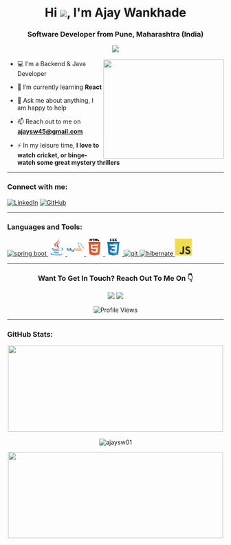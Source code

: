 

<h1 align="center">Hi <img src="https://media.giphy.com/media/hvRJCLFzcasrR4ia7z/giphy.gif" width="28">, I'm Ajay Wankhade</h1>
<h3 align="center">Software Developer from Pune, Maharashtra (India)</h3>

<p align="center">
<img src="https://readme-typing-svg.herokuapp.com?size=28&color=DC143C&width=650&height=80&lines=Enthusiastic+Software+Developer;Strong+Knowledge+in+Java+and+OOPS;Always+Learning+New+Things;&center=true&width=640&height=45&vCenter=true&size=28" />
</p>

<img align='right' src="https://i.pinimg.com/564x/b8/39/0f/b8390f69ce0fcae2f09e63d3c96c35d1.jpg" width="280" height='230'>

- 💻 I’m a Backend & Java Developer

- 🌱 I’m currently learning **React**

- 💬 Ask me about anything, I am happy to help

- 📫 Reach out to me on **ajaysw45@gmail.com**

- ⚡ In my leisure time, **I love to watch cricket, or binge-watch some great mystery thrillers**

<hr />

<h3 align="left">Connect with me:</h3>
<p align="left">
<a href="https://linkedin.com/in/" target="blank"><img align="center" src="https://raw.githubusercontent.com/rahuldkjain/github-profile-readme-generator/master/src/images/icons/Social/linked-in-alt.svg" alt="LinkedIn" height="30" width="40" /></a>
<a href="https://github.com/" target="blank"><img align="center" src="https://raw.githubusercontent.com/rahuldkjain/github-profile-readme-generator/master/src/images/icons/Social/github.svg" alt="GitHub" height="30" width="40" /></a>
</p>

<hr />

<h3 align="left">Languages and Tools:</h3>
<p align="left"> 

  <a href="https://spring.io/projects/spring-boot" target="_blank" rel="noreferrer"> 
    <img src="https://www.vectorlogo.zone/logos/springio/springio-icon.svg" alt="spring boot" width="40" height="40"/> 
  </a>
    <a href="https://www.java.com" target="_blank" rel="noreferrer"> 
    <img src="https://raw.githubusercontent.com/devicons/devicon/master/icons/java/java-original.svg" alt="java" width="40" height="40"/> 
  </a> 
  
  <a href="https://www.mysql.com/" target="_blank" rel="noreferrer"> 
    <img src="https://raw.githubusercontent.com/devicons/devicon/master/icons/mysql/mysql-original-wordmark.svg" alt="mysql" width="40" height="40"/> 
  </a> 
    <a href="https://www.w3.org/html/" target="_blank" rel="noreferrer"> 
    <img src="https://raw.githubusercontent.com/devicons/devicon/master/icons/html5/html5-original-wordmark.svg" alt="html5" width="40" height="40"/> 
  </a> 
  <a href="https://www.w3schools.com/css/" target="_blank" rel="noreferrer"> 
    <img src="https://raw.githubusercontent.com/devicons/devicon/master/icons/css3/css3-original-wordmark.svg" alt="css3" width="40" height="40"/> 
  </a> 
  <a href="https://git-scm.com/" target="_blank" rel="noreferrer"> 
    <img src="https://www.vectorlogo.zone/logos/git-scm/git-scm-icon.svg" alt="git" width="40" height="40"/> 
  </a> 
  <a href="https://hibernate.org/" target="_blank" rel="noreferrer"> 
    <img src="https://www.vectorlogo.zone/logos/hibernate/hibernate-icon.svg" alt="hibernate" width="40" height="40"/> 
  </a>
  <a href="https://developer.mozilla.org/en-US/docs/Web/JavaScript" target="_blank" rel="noreferrer"> 
    <img src="https://raw.githubusercontent.com/devicons/devicon/master/icons/javascript/javascript-original.svg" alt="javascript" width="40" height="40"/> 
  </a> 
</p>

<hr />

<h3 align="center">Want To Get In Touch? Reach Out To Me On 👇</h3>
  
<p align="center">
  <a href="mailto:ajaysw45@gmail.com"><img src="https://img.shields.io/badge/-GMAIL-D14836?style=for-the-badge&logo=gmail&logoColor=white"></a> 
  <a href="https://www.linkedin.com/in/ajaysw"><img src="https://img.shields.io/badge/-LINKEDIN-0077B5?style=for-the-badge&logo=linkedin&logoColor=white"></a>
</p>

<p align="center"> <img src="https://gpvc.arturio.dev/ajaysw01" alt="Profile Views" /> </p>

<hr />

<h3 align="left">GitHub Stats:</h3>
<p align="center">
  <img align="center" height="200px" width="500px" src="https://github-readme-stats.vercel.app/api/top-langs?username=ajaysw01&show_icons=true&locale=en&layout=compact&theme=radical" />
</p>
<p align="center"><img align="center" src="https://github-readme-streak-stats.herokuapp.com/?user=ajaysw01&theme=radical" alt="ajaysw01" /></p>
<p align="center">
  <img align="center" height="200px" width="500px" src="https://github-readme-stats.vercel.app/api?username=ajaysw45&show_icons=true&locale=en&theme=radical" />
</p>
